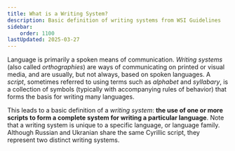 ```yaml
---
title: What is a Writing System?
description: Basic definition of writing systems from WSI Guidelines
sidebar:
    order: 1100
lastUpdated: 2025-03-27
---
```


Language is primarily a spoken means of communication. _Writing systems_ (also called _orthographies_) are ways of communicating on printed or visual media, and are usually, but not always, based on spoken languages. A _script_, sometimes referred to using terms such as _alphabet_ and _syllabary_, is a collection of symbols (typically with accompanying rules of behavior) that forms the basis for writing many languages.

This leads to a basic definition of a _writing system_: **the use of one or more scripts to form a complete system for writing a particular language**. Note that a writing system is unique to a specific language, or language family. Although Russian and Ukranian share the same Cyrillic script, they represent two distinct writing systems.
